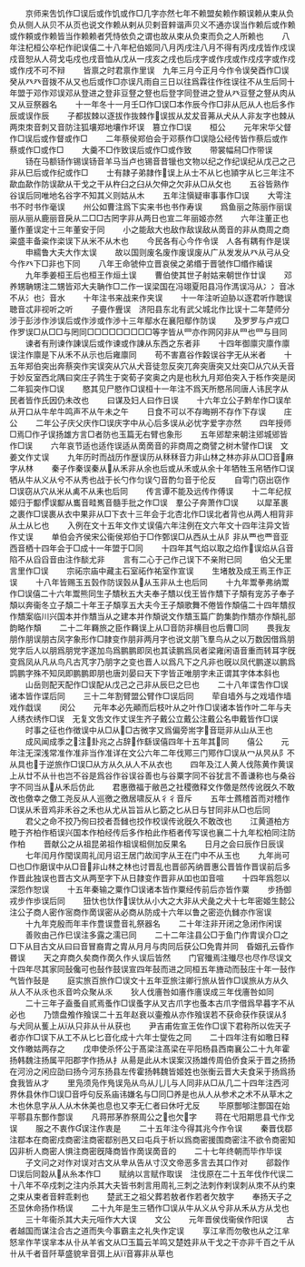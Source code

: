 <!-- { "loadSidebar": true } -->
　　京师来吿饥作□误后或作饥或作□几字亦然七年不赖盟矣赖作頼误赖从束从负负从侧人从贝不从页也说文作赖从剌从贝剌音辢谐声贝义不通亦误当作赖后或作赖或作頼或作赖皆当作赖赖者凭恃依负之谓也故从束从负束而负之人所赖也
　　八年注杞桓公卒杞作祀误僖二十八年杞伯姬同八月丙戌注八月不得有丙戌戌皆作戍误戍音恕从人荷戈屯戍也戌音恤从戊从一戌亥之戌也后戌字或作戌或作戍戍字或作戍或作戌不可不辩
　　皆禀之时君禀作里误　九年三月今正月今作令误癸酉作□误癸从癶癶音拨不从又也后或作□亦误凡雨自三日以往爲霖往作徃误往不从生后同十年盟于邓作邓误邓从登进之登非豆豋之豋也后登字同登进之登从癶豆豋之豋从肉从又从豆祭器名
　　十一年冬十一月壬□作□误□本作辰今作□非从厄从人也后多作辰或误作辰
　　子都拔棘以逐拔作抜棘作误拔从犮犮音茀从犬从人非友字也棘从两朿朿音刺又音防注狐壤郑地壤作坏误　篡立作□误
　　桓公
　　元年宋华父督作□误后或作督或作□
　　二年蔡侯郑伯会于邓蔡作□误隐公经传皆作蔡后或作蔡或作□或作□
　　大羹不□作致误后或作□或作致
　　带裳幅舄□作带误
　　钖在马额钖作锡误钖音羊马当卢也锡音昔镴也文物以纪之作纪误纪从戊己之己非从巳后或作纪或作□
　　士有隷子弟隷作误上从士不从匕也頴字从匕三年注不歃血歃作防误歃从干戈之干从杵臼之臼从欠伸之欠非从□从攵也
　　五谷皆熟作谷误后同唯地名谷字不知其义则姑从木
　　五年注愼疑审事事作□误
　　大雩注书不时书作毫误
　　州公如曹注爲下实来书也书作寿误
　　爲鱼丽之陈丽作丽误丽从丽从鹿丽音戾从二□□古罔字非从两日也宣二年丽姬亦然
　　六年注董正也董作董误定十三年董安于同
　　小之能敌大也敌作敌误敌从啇音的非从商周之商粢盛丰备粢作栥误下从米不从木也
　　今民各有心今作令误　人各有耦有作是误
　　申繻鲁大夫大作太误
　　故以国则废名废作废误废从广从发发从癶从弓从殳今作癶下□非也下同
　　八年王命虢仲立晋哀侯之弟缗于晋虢作□缗作緍误
　　九年季姜桓王后也桓王作烜土误
　　曹伯使其世子射姑来朝世作廿误
　　邓养甥聃甥注二甥皆邓大夫聃作□二作一误梁国在冯翊夏阳县冯作溤误冯从冫冫音冰不从氵也氵音水
　　十年注书来战来作夹误
　　十一年注听迫胁以逐君听作聴误聴音忒非视听之听
　　子亹作舋误　济阳县东北有武父城北作比误十二年楚师分涉于彭涉作渉误后或作涉或作渉十三年鄢水在襄阳鄢作防误
　　及罗罗与卢戎□作罗误□从□□与罔同□□□□□□□□□等字皆从罒亦作网冈非从罒也罒与目同
　　谏者有刑谏作諌误后或作谏或作諌从东西之东者非
　　十四年御廪灾廪作廪误注作廪是下从禾不从示也后雍廪同
　　苟不害嘉谷作糓误谷字无从米者
　　十五年郑伯突出奔蔡突作宎误突从穴从犬音徒忽反突兀奔突唐突又灶突□从穴从夭音于妙反室西北隅曰穾庄子鹑生于穾荀子穾奥之内是也秋九月郑伯突入于栎作突是闵二年狐突作□误
　　愍其见尸愍作□误桓十一年注不爲天所愍吊同唐人讳民字从民者皆作氏因仍未改也
　　曰谋及妇人曰作日误
　　十六年立公子黔牟作□误牟从开口从牛牟牛鸣声不从午未之午
　　日食不可以不存晦朔不存作下存误
　　庄公
　　二年公子庆父庆作□误庆字中从心后多误从必忧字爱字亦然
　　四年授师□焉□作孑误扬雄方言□者防也玉篇无右臂也象形
　　五年郳犂来朝注郳城郳皆作□误
　　六年哀节适也适作误适从啇啇音的非商周之商譬之树木譬作□误　文姜文作丈误
　　九年历时而战历作歴误历从秝秝音力非山林之林亦非从□□音麻字从林
　　秦子作秦误秦从从禾非从余也后或从禾或从余十年牺牲玉帛牺作□误牺从牛从义从兮不从秀也战于长勺作匀误勺音酌匀音于伦反
　　自雩门窃出窃作□误窃从穴从米从禼不从耒也后同
　　传言谭不能及远传作傅误
　　十二年纪叔姬归于酅作误酅从巂音畦嶲音髓手批之作□误　羣公子奔萧作□误
　　以犀革裹之裹作□误裹从衣中果非从□下衣十三年会于北杏北作□误北者背也从两人相背非从土从匕也
　　入例在文十五年文作丈误僖六年注例在文六年文十四年注异文皆作丈误
　　单伯会齐侯宋公衞侯郑伯于□作鄄误□从西从土从阝非从覀也覀音亚西音栖十四年会于□成十一年盟于□同
　　十四年其气焰以取之焰作误焰从臽音陷不从舀舀音由注作醈尤非
　　言有二心于己作己误下不亲附已同
　　伯父无里言里作□误
　　宗祏宗庙中藏主石室祏作祐室作宣误
　　生堵敖及成王焉王作正误
　　十八年皆赐玉五瑴作防误瑴从从玉非从土也后同
　　十九年鬻拳弗纳鬻作□误僖二十六年鬻熊同生子穨秋五大夫奉子穨以伐王皆作穨下子頽有宠苏子奉子頽以奔衞冬立子頽二十年王子頽享五大夫今王子頽歌舞不倦皆作頽僖二十四年穨叔作穨案临川兴国本并作穨当从之建本并作頽说文作穨玉篇广韵集韵作穨亦作頽礼部韵略作頽
　　二十二年羇旅之臣作羇误上从□音防非横目也后曹□同
　　畏我友朋作朋误朋古凤字象形作□隷变作朋非两月字也说文朋飞羣鸟从之以万数因借爲朋党字后人以朋爲朋党字遂加鸟爲鹏鹏即凤也其读鹏爲凤者梁雍闲语音重而转耳字旣变爲凤从凡从鸟凡古芃字乃朋字之变也晋人以爲凡下之凡非也旣以凤代鹏遂以鹏爲鹍鹏字殊不知凤即鹏鹏即朋也唐刘晏曰天下字皆正唯朋字未正谓其字体本斜也
　　山岳则配天配作□误配从戊己之己非从辰巳之巳也
　　二十八年谍吿作□误诸本皆作谍后同
　　三十二年割臂盟公臂作□误后同
　　荦自墙外与之戏墙作墙戏作戱误
　　闵公
　　元年本必先顚而后枝叶从之叶作□误诸本皆作叶二年与夫人绣衣绣作□误　无复文吿文作丈误生齐子戴公立戴公注戴公名申戴皆作□误
　　时事之征也作徴误中从□从□古微字又爲偏旁耑字音珽非从山从王也
　　成风闻成季之注卦兆之占辞作繇误僖四年十五年其同
　　僖公
　　元年注无深浅常准作准非当作准详在文公六年二年伐鄍三门鄍作□误从冖从昗从阝不从具也于逆旅作□误□从方从久从人不从衣也
　　四年及江人黄人伐陈黄作黄误上从廿不从卄也岂不谷是爲谷作谷误谷善也与谷粟字同不谷犹言不善谦称也与桑谷字不同当从从禾后仿此
　　君惠徼福于敝邑之社稷徼释文作儌是然传讹旣久不敢改也儌幸之儌工尧反从人巡徼之徼居啸反从彳彳音斥
　　五年士蔿稽首而对稽作□误从禾音鸡非禾谷之禾也从尤从旨旨从匕筯之匕从日与甘同非从□也后同
　　君父之命不挍乃徇曰挍者吾雠也挍作校误传讹旣久不敢改也
　　江黄道柏方睦于齐柏作栢误兴国本作柏经传后多作柏此作栢者传写误也襄二十九年松柏同注防作柏
　　晋献公之从祖昆弟祖作柤误柤侧加反果名
　　日月之会曰辰作日辰误
　　七年闰月作閠误周礼闰月诏王居门故闰字从王在门中不从玉也
　　九年尚可□也□作磨误中从□音非山林之林也讨晋乱也晋郤芮纳晋惠公晋皆作晋误前后多作晋此独误也晋古文从两至字下从日隷变作晋非从吅也吅音喧
　　十四年爲怨以深怨作恕误
　　十五年秦输之粟作□误诸本皆作粟经传前后亦皆作粟
　　步扬御戎步作歩误后同
　　狃忕也忕作误忕从小大之大非从犬彘之犬十七年密姬生懿公注公子商人密作宻商作啇误密从必商从防成十六年以鲁之密迩仇雠亦作宻误
　　十九年克殷而年丰作豊误豊音礼祭器名
　　二十年注非开闭之急闭作闲误
　　善败由己作巳误注多露之濡已同
　　二十二年注县公□于鱼门作胄误介□之□下从目古文从曰曰音冒裔胄之胄从月月与肉同后获公□免胄并同　昏姻孔云昏作昬误
　　天之弃商久矣商作啇久作乆误后皆然
　　门官殱焉注殱尽也尽作尽误文十四年尽其家同鼔儳可也鼔作鼓误宣四年鼔而进之同桓五年旝动而鼔庄十年一鼔作气皆作鼔是
　　庭实旅百旅作□误文十五年亚旅注卿行旅从皆作□误旅从方从久从人不从乑也乑音吟众聚从乑
　　狄人伐廧咎如廧作廧误成三年伐廧咎如同
　　二十三年子盍蚤自贰焉蚤作□误蚤字从叉古爪字也蚤本古爪字借爲早暮字不从必也
　　乃馈盘飧作飱误二十五年赵衰以壷飧从亦作飱误若不获命获作获误从犭与犬同从蒦上从从只非从卄从获也
　　尹吉甫佐宣王佐作□误下君称所以佐天子者亦作□误下从工不从匕匕音化成十六年士燮佐之同
　　二十四年注有如曒日释文作皦姑两存之
　　戊申使杀怀公于髙梁注髙梁在平阳杨县西南襄公二十九年霍扬韩魏注扬属平阳郡字作扬从扌从昜是此从木误案汉扬雄传周伯侨食采于晋之扬扬在河汾之闲应劭曰扬今河东扬县左传霍扬韩魏皆姬姓也张衡云晋大夫食采于扬爲扬食我皆从才
　　里凫须凫作鳬误凫从鸟从儿儿与人同非从□从几二十四年注西河界休县休作□误□音呼句反系庙讳嫌名与□同□养是也从人从参术之术不从草木之木也休息字从人从木休美也息也又李无仁者曰休吁尤反
　　毕原酆郇注酆国在始平鄠县东酆作鄷误
　　凡蒋邢茅胙祭周公之也欠字
　　蒋在弋阳期思县弋作戈误
　　服之不衷作误注作衷是
　　二十五年注今得其兆今作令误
　　秦晋伐鄀注鄀本在商密戍商密注商密鄀别邑又曰屯兵于析以爲商密援围商密注不欲令商密知囚非析人商密人惧注商密旣降商皆作啇误啇音的
　　二十七年终朝而毕作毕误
　　子文问之对作对误对古文从丵从告从寸汉文帝恶多言去其口作对
　　郤縠作□误后同縠从从糸本作□
　　赋纳以言赋作取误　注伐原在二十五年伐作代误二十八年不卒戍刺之注内杀其大夫皆书刺言用周礼三刺之法刺作剌误刺从朿不从约束之束从束者音辢乖剌也
　　楚武王之祖父葬若敖者作若者欠敖字
　　奉扬天子之丕显休命扬作杨误
　　二十九年是生三牺作□误从牛从义从兮非从禾从方从戈也
　　三十年衞杀其大夫元咺作大大误
　　文公
　　元年晋侯伐衞侯作阳误
　　古者越国而谋注合古之道而失今事霸主之礼失作定误
　　享江芈而勿敬也从之江芈怒芈作芊误芈本从卝从羊省文从□玉篇云羊鸣又楚姓非从干戈之干亦非千百之千从卄从千者音阡草盛貌芈音弭上从音寡非从草也
